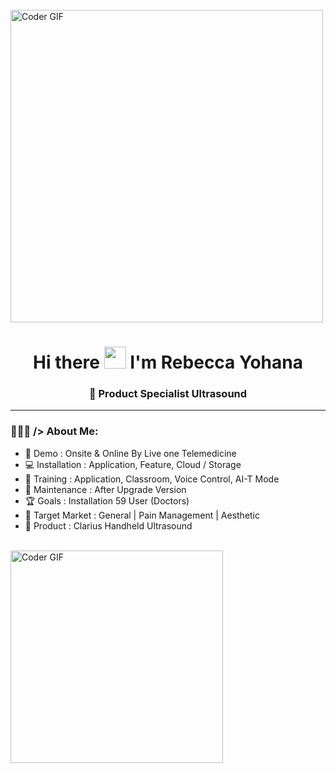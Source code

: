 <!-- Banner Image -->
<br>
    <img src="https://health-app-psi.vercel.app/images/aboutus.gif" alt="Coder GIF" width="500">

<h1 align="center">Hi there <img src="https://github.com/TheDudeThatCode/TheDudeThatCode/blob/master/Assets/Hi.gif" width="35" /> I'm Rebecca Yohana</h1>
<h3 align="center">🚀 Product Specialist Ultrasound</h3>

---

### 👩🏻‍💻 /> About Me:

- 🏦 Demo : Onsite & Online By Live one Telemedicine
- 💻 Installation : Application, Feature, Cloud / Storage
- 👯 Training : Application, Classroom, Voice Control, AI-T Mode
- 🧰 Maintenance : After Upgrade Version
- 🏆 Goals : Installation 59 User (Doctors)
- 🌟 Target Market : General | Pain Management | Aesthetic
- 🔬 Product : Clarius Handheld Ultrasound

<!-- Banner Image -->
<br>
    <img src="https://lh4.googleusercontent.com/proxy/JB4PsVJf8qUKoMB-c06LwRhbbe00cjmSAy3QI9yimn-qRScntAT-9nJU5rPzDWZjWc6LlKWWTzRbQC-3qfCOuk-8ie6x3p60kF5h9atbeF4iwgnB2s4" alt="Coder GIF" width="340">
